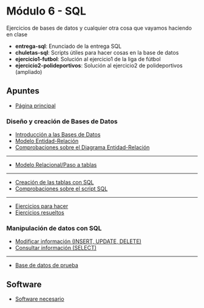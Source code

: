 # Módulo 6 - SQL

Ejercicios de bases de datos y cualquier otra cosa que vayamos haciendo en clase

 - **entrega-sql**: Enunciado de la entrega SQL
 - **chuletas-sql**: Scripts útiles para hacer cosas en la base de datos
 - **ejercicio1-futbol**: Solución al ejercicio1 de la liga de fútbol
 - **ejercicio2-polideportivos**: Solución al ejercicio2 de polideportivos (ampliado)

## Apuntes

 - [Página principal](https://bbdd.codeandcoke.com/)

### Diseño y creación de Bases de Datos

 - [Introducción a las Bases de Datos](https://bbdd.codeandcoke.com/apuntes:fundamentos)
 - [Modelo Entidad-Relación](https://bbdd.codeandcoke.com/apuntes:diseno#modelo_entidad_relacion)
 - [Comprobaciones sobre el Diagrama Entidad-Relación](https://bbdd.codeandcoke.com/apuntes:diseno#comprobaciones_sobre_el_diagrama_entidad-relacion)

* * *

- [Modelo Relacional/Paso a tablas](https://bbdd.codeandcoke.com/apuntes:diseno#modelo_relacional)

* * *
 
 - [Creación de las tablas con SQL](https://bbdd.codeandcoke.com/apuntes:diseno#creacion_de_tablas_en_lenguaje_sql)
 - [Comprobaciones sobre el script SQL](https://bbdd.codeandcoke.com/apuntes:diseno#comprobaciones_sobre_el_script_sql)

* * *

 - [Ejercicios para hacer](https://bbdd.codeandcoke.com/apuntes:diseno#ejercicios)
 - [Ejercicios resueltos](https://bbdd.codeandcoke.com/extra:descargas)

### Manipulación de datos con SQL

 - [Modificar información (INSERT, UPDATE, DELETE)](https://bbdd.codeandcoke.com/apuntes:tratamiento#modificar_informacion)
 - [Consultar información (SELECT)](https://bbdd.codeandcoke.com/apuntes:tratamiento#consulta_de_registros)

* * *

 - [Base de datos de prueba](https://bbdd.codeandcoke.com/apuntes:tratamiento#base_de_datos_de_prueba)

## Software

 - [Software necesario](https://bbdd.codeandcoke.com/extra:software)
